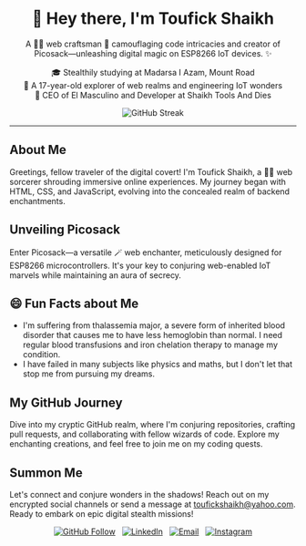 <h1 align="center">👋 Hey there, I'm Toufick Shaikh</h1>

<p align="center">
  A 🕵️‍♂️ web craftsman 🎨 camouflaging code intricacies and creator of Picosack—unleashing digital magic on ESP8266 IoT devices. ✨
</p>

<p align="center">
  🎓 Stealthily studying at Madarsa I Azam, Mount Road<br>
  🌟 A 17-year-old explorer of web realms and engineering IoT wonders<br>
  💼 CEO of El Masculino and Developer at Shaikh Tools And Dies
</p>

<p align="center">
  <img src="https://github-readme-streak-stats.herokuapp.com?user=ToufickShaikh" alt="GitHub Streak">
</p>

---

<h2>About Me</h2>

Greetings, fellow traveler of the digital covert! I'm Toufick Shaikh, a 🧙‍♂️ web sorcerer shrouding immersive online experiences. My journey began with HTML, CSS, and JavaScript, evolving into the concealed realm of backend enchantments.

<h2>Unveiling Picosack</h2>

Enter Picosack—a versatile 🪄 web enchanter, meticulously designed for ESP8266 microcontrollers. It's your key to conjuring web-enabled IoT marvels while maintaining an aura of secrecy.

<h2>😄 Fun Facts about Me</h2>

- I'm suffering from thalassemia major, a severe form of inherited blood disorder that causes me to have less hemoglobin than normal. I need regular blood transfusions and iron chelation therapy to manage my condition.
- I have failed in many subjects like physics and maths, but I don't let that stop me from pursuing my dreams.

<h2>My GitHub Journey</h2>

Dive into my cryptic GitHub realm, where I'm conjuring repositories, crafting pull requests, and collaborating with fellow wizards of code. Explore my enchanting creations, and feel free to join me on my coding quests.

<h2>Summon Me</h2>

Let's connect and conjure wonders in the shadows! Reach out on my encrypted social channels or send a message at toufickshaikh@yahoo.com. Ready to embark on epic digital stealth missions!

<p align="center">
  <a href="https://github.com/ToufickShaikh"><img src="https://img.shields.io/github/followers/ToufickShaikh?label=Follow&style=social" alt="GitHub Follow"></a>
  &nbsp;
  <a href="https://www.linkedin.com/in/toufickshaikh"><img src="https://img.shields.io/badge/Connect-LinkedIn-blue?style=flat-square&logo=linkedin" alt="LinkedIn"></a>
  &nbsp;
  <a href="mailto:toufickshaikh@yahoo.com"><img src="https://img.shields.io/badge/Email-Me-red?style=flat-square&logo=yahoo" alt="Email"></a>
  &nbsp;
  <a href="https://www.instagram.com/digital_hokage/"><img src="https://img.shields.io/badge/Follow-Instagram-pink?style=flat-square&logo=instagram" alt="Instagram"></a>
</p>
